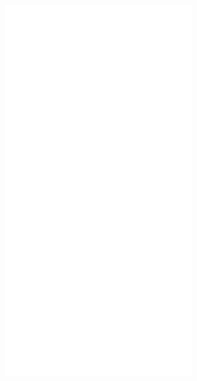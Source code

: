 <div align="center">
	<img src="README.svg" width="1000" height="1000" alt="Click to see the source">
</div>
